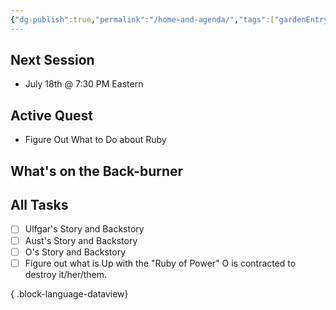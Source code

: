```yaml
---
{"dg-publish":true,"permalink":"/home-and-agenda/","tags":["gardenEntry"]}
---
```


## Next Session
- July 18th @ 7:30 PM Eastern
## Active Quest
- Figure Out What to Do about Ruby
## What's on the Back-burner

## All Tasks
- [ ] Ulfgar's Story and Backstory
- [ ] Aust's Story and Backstory
- [ ] O's Story and Backstory
- [ ] Figure out what is Up with the "Ruby of Power" O is contracted to destroy it/her/them.

{ .block-language-dataview}
